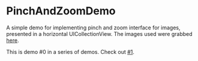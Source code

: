 # PinchAndZoomDemo

A simple demo for implementing pinch and zoom interface for images, presented in a horizontal UICollectionView. The images used were grabbed [here](https://www.pexels.com/).

This is demo #0 in a series of demos. Check out [#1](https://github.com/markrufino/PinCodeDemo).
